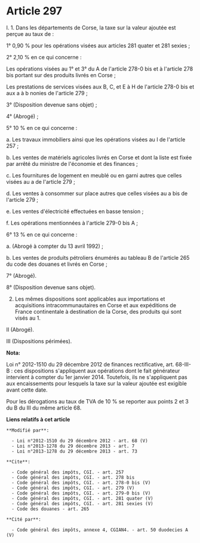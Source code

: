 # Article 297

I. 1. Dans les départements de Corse, la taxe sur la valeur ajoutée est perçue au taux de : 

1° 0,90 % pour les opérations visées aux articles 281 quater et 281 sexies ; 

2° 2,10 % en ce qui concerne : 

Les opérations visées au 1° et 3° du A de l'article 278-0 bis et à l'article 278 bis portant sur des produits livrés en
Corse ; 

Les prestations de services visées aux B, C, et E à H de l'article 278-0 bis et aux a à b nonies de l'article 279 ; 

3° (Disposition devenue sans objet) ; 

4° (Abrogé) ; 

5° 10 % en ce qui concerne : 

a. Les travaux immobiliers ainsi que les opérations visées au I de l'article 257 ; 

b. Les ventes de matériels agricoles livrés en Corse et dont la liste est fixée par arrêté du ministre de l'économie et des
finances ; 

c. Les fournitures de logement en meublé ou en garni autres que celles visées au a de l'article 279 ; 

d. Les ventes à consommer sur place autres que celles visées au a bis de l'article 279 ; 

e. Les ventes d'électricité effectuées en basse tension ; 

f. Les opérations mentionnées à l'article 279-0 bis A ; 

6° 13 % en ce qui concerne : 

a. (Abrogé à compter du 13 avril 1992) ; 

b. Les ventes de produits pétroliers énumérés au tableau B de l'article 265 du code des douanes et livrés en Corse ; 

7° (Abrogé). 

8° (Disposition devenue sans objet). 

2. Les mêmes dispositions sont applicables aux importations et acquisitions intracommunautaires en Corse et aux expéditions
de France continentale à destination de la Corse, des produits qui sont visés au 1. 

II (Abrogé). 

III (Dispositions périmées).

**Nota:**

Loi n° 2012-1510 du 29 décembre 2012 de finances rectificative, art. 68-III-B : ces dispositions s'appliquent aux opérations
dont le fait générateur intervient à compter du 1er janvier 2014. Toutefois, ils ne s'appliquent pas aux encaissements pour
lesquels la taxe sur la valeur ajoutée est exigible avant cette date. 

Pour les dérogations au taux de TVA de 10 % se reporter aux points 2 et 3 du B du III du même article 68.

**Liens relatifs à cet article**

	**Modifié par**:

	  - Loi n°2012-1510 du 29 décembre 2012 - art. 68 (V)
	  - Loi n°2013-1278 du 29 décembre 2013 - art. 7
	  - Loi n°2013-1278 du 29 décembre 2013 - art. 73

	**Cite**:

	  - Code général des impôts, CGI. - art. 257
	  - Code général des impôts, CGI. - art. 278 bis
	  - Code général des impôts, CGI. - art. 278-0 bis (V)
	  - Code général des impôts, CGI. - art. 279 (V)
	  - Code général des impôts, CGI. - art. 279-0 bis (V)
	  - Code général des impôts, CGI. - art. 281 quater (V)
	  - Code général des impôts, CGI. - art. 281 sexies (V)
	  - Code des douanes - art. 265

	**Cité par**:

	  - Code général des impôts, annexe 4, CGIAN4. - art. 50 duodecies A (V)
